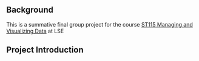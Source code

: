 ## Background
This is a summative final group project for the course [ST115 Managing and Visualizing Data](https://www.lse.ac.uk/resources/calendar2023-2024/courseGuides/ST/2023_ST115.htm) at LSE

## Project Introduction

